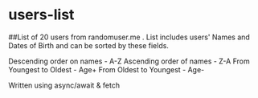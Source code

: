 # users-list
##List of 20 users from randomuser.me . List includes users' Names and Dates of Birth and can be sorted by these fields.

Descending order on names - A-Z
Ascending order of names - Z-A
From Youngest to Oldest - Age+
From Oldest to Youngest - Age-

Written using async/await & fetch
